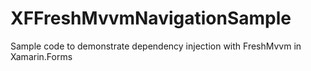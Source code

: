 # XFFreshMvvmNavigationSample
 Sample code to demonstrate dependency injection with FreshMvvm in Xamarin.Forms
